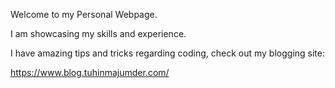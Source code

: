 Welcome to my Personal Webpage.

I am showcasing my skills and experience.

I have amazing tips and tricks regarding coding, check out my blogging site:

https://www.blog.tuhinmajumder.com/
